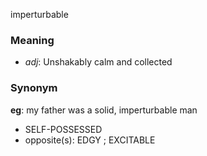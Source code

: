 imperturbable
### Meaning
+ _adj_: Unshakably calm and collected

### Synonym

__eg__: my father was a solid, imperturbable man

+ SELF-POSSESSED
+ opposite(s): EDGY ; EXCITABLE


